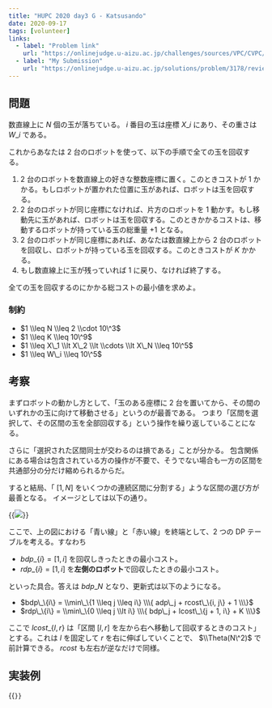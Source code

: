 ```yaml
---
title: "HUPC 2020 day3 G - Katsusando"
date: 2020-09-17
tags: [volunteer]
links:
  - label: "Problem link"
    url: "https://onlinejudge.u-aizu.ac.jp/challenges/sources/VPC/CVPC/3178"
  - label: "My Submission"
    url: "https://onlinejudge.u-aizu.ac.jp/solutions/problem/3178/review/4849435/misteer/C++17"
---
```


## 問題

数直線上に $N$ 個の玉が落ちている。 $i$ 番目の玉は座標 $X\_i$ にあり、その重さは $W\_i$ である。

これからあなたは 2 台のロボットを使って、以下の手順で全ての玉を回収する。

1. 2 台のロボットを数直線上の好きな整数座標に置く。このときコストが $1$ かかる。もしロボットが置かれた位置に玉があれば、ロボットは玉を回収する。
2. 2 台のロボットが同じ座標になければ、片方のロボットを 1 動かす。もし移動先に玉があれば、ロボットは玉を回収する。このときかかるコストは、移動するロボットが持っている玉の総重量 $+1$ となる。
3. 2 台のロボットが同じ座標にあれば、あなたは数直線上から 2 台のロボットを回収し、ロボットが持っている玉を回収する。このときコストが $K$ かかる。
4. もし数直線上に玉が残っていれば 1 に戻り、なければ終了する。

全ての玉を回収するのにかかる総コストの最小値を求めよ。

### 制約

- $1 \\leq N \\leq 2 \\cdot 10\^3$
- $1 \\leq K \\leq 10\^9$
- $1 \\leq X\_1 \\lt X\_2 \\lt \\cdots \\lt X\_N \\leq 10\^5$
- $1 \\leq W\_i \\leq 10\^5$

## 考察

まずロボットの動かし方として、「玉のある座標に 2 台を置いてから、その間のいずれかの玉に向けて移動させる」というのが最善である。
つまり「区間を選択して、その区間の玉を全部回収する」という操作を繰り返していることになる。

さらに「選択された区間同士が交わるのは損である」ことが分かる。
包含関係にある場合は包含されている方の操作が不要で、そうでない場合も一方の区間を共通部分の分だけ縮められるからだ。

すると結局、「 $[1, N]$ をいくつかの連続区間に分割する」ような区間の選び方が最善となる。
イメージとしては以下の通り。

{{<image src="0.png">}}

ここで、上の図における「青い線」と「赤い線」を終端として、2 つの DP テーブルを考える。すなわち

- $bdp\_\{i\} = [1, i]$ を回収しきったときの最小コスト。
- $rdp\_\{i\} = [1, i]$ を**左側のロボット**で回収したときの最小コスト。

といった具合。答えは $bdp\_N$ となり、更新式は以下のようになる。

- $bdp\_\{i\} = \\min\_\{1 \\leq j \\leq i\} \\\{ adp\_j + rcost\_\{i, j\} + 1 \\\}$
- $rdp\_\{i\} = \\min\_\{0 \\leq j \\lt i\} \\\{ bdp\_j + lcost\_\{j + 1, i\} + K \\\}$

ここで $lcost\_\{l, r\}$ は「区間 $[l, r]$ を左から右へ移動して回収するときのコスト」とする。これは $l$ を固定して $r$ を右に伸ばしていくことで、 $\\Theta(N\^2)$ で前計算できる。
$rcost$ も左右が逆なだけで同様。

## 実装例

{{<code file="0.cpp" language="cpp">}}
